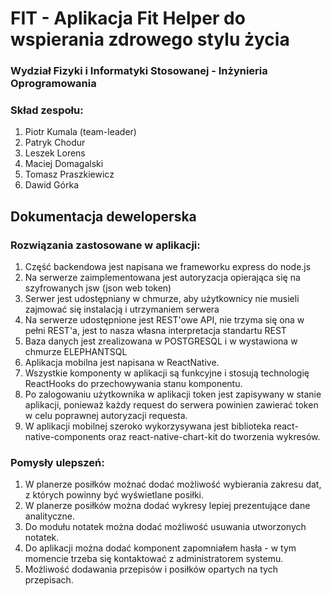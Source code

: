 # FIT - Aplikacja Fit Helper do wspierania zdrowego stylu życia
### Wydział Fizyki i Informatyki Stosowanej - Inżynieria Oprogramowania
### Skład zespołu:
1. Piotr Kumala (team-leader)
1. Patryk Chodur
1. Leszek Lorens
1. Maciej Domagalski
1. Tomasz Praszkiewicz
1. Dawid Górka



## Dokumentacja deweloperska

### Rozwiązania zastosowane w aplikacji:
1. Część backendowa jest napisana we frameworku express do node.js
1. Na serwerze zaimplementowana jest autoryzacja opierająca się na szyfrowanych jsw (json web token)
1. Serwer jest udostępniany w chmurze, aby użytkownicy nie musieli zajmować się instalacją i utrzymaniem serwera
1. Na serwerze udostępnione jest REST'owe API, nie trzyma się ona w pełni REST'a, jest to nasza własna interpretacja standartu REST
1. Baza danych jest zrealizowana w POSTGRESQL i w wystawiona w chmurze ELEPHANTSQL
1. Aplikacja mobilna jest napisana w ReactNative.
1. Wszystkie komponenty w aplikacji są funkcyjne i stosują technologię ReactHooks do przechowywania stanu komponentu.
1. Po zalogowaniu użytkownika w aplikacji token jest zapisywany w stanie aplikacji, ponieważ każdy request do serwera powinien zawierać token w celu poprawnej autoryzacji requesta.
1. W aplikacji mobilnej szeroko wykorzysywana jest biblioteka react-native-components oraz react-native-chart-kit do tworzenia wykresów.

### Pomysły ulepszeń:
1. W planerze posiłków możnać dodać możliwość wybierania zakresu dat, z których powinny być wyświetlane posiłki.
1. W planerze posiłków można dodać wykresy lepiej prezentujące dane analityczne.
1. Do modułu notatek można dodać możliwość usuwania utworzonych notatek.
1. Do aplikacji można dodać komponent zapomniałem hasła - w tym momencie trzeba się kontaktować z administratorem systemu.
1. Możliwość dodawania przepisów i posiłków opartych na tych przepisach.
